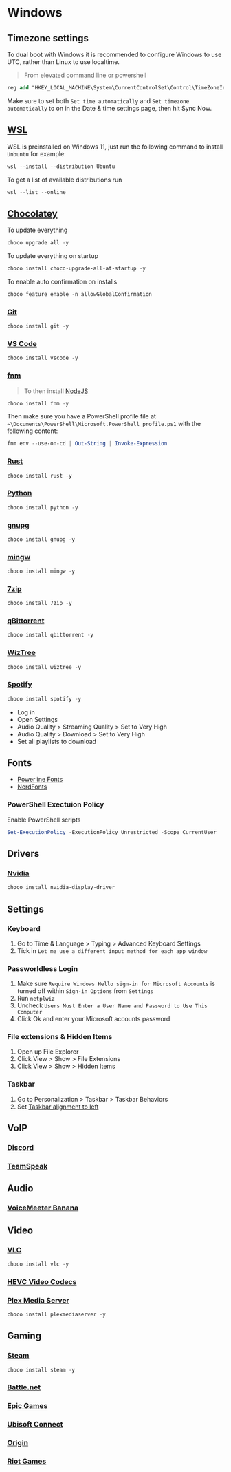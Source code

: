 # Windows

## Timezone settings

To dual boot with Windows it is recommended to configure Windows to use UTC,
rather than Linux to use localtime.

> From elevated command line or powershell

```ps
reg add "HKEY_LOCAL_MACHINE\System\CurrentControlSet\Control\TimeZoneInformation" /v RealTimeIsUniversal /d 1 /t REG_DWORD /f
```

Make sure to set both `Set time automatically` and
`Set timezone automatically` to on in the Date & time settings page, then hit
Sync Now.

## [WSL](https://learn.microsoft.com/en-us/windows/wsl/install)

WSL is preinstalled on Windows 11, just run the following command to install `Unbuntu` for example:

```ps1
wsl --install --distribution Ubuntu
```

To get a list of available distributions run

```ps1
wsl --list --online
```

## [Chocolatey](https://chocolatey.org/)

To update everything

```ps1
choco upgrade all -y
```

To update everything on startup

```ps1
choco install choco-upgrade-all-at-startup -y
```

To enable auto confirmation on installs

```ps1
choco feature enable -n allowGlobalConfirmation
```

### [Git](https://git-scm.com/download/win)

```ps1
choco install git -y
```

### [VS Code](https://code.visualstudio.com/)

```ps1
choco install vscode -y
```

### [fnm](https://github.com/Schniz/fnm) 

> To then install [NodeJS](https://nodejs.org/en/)

```ps1
choco install fnm -y
```

Then make sure you have a PowerShell profile file at
`~\Documents\PowerShell\Microsoft.PowerShell_profile.ps1`
with the following content:

```ps1
fnm env --use-on-cd | Out-String | Invoke-Expression
```

### [Rust](https://www.rust-lang.org/)

```ps1
choco install rust -y
```

### [Python](https://www.python.org/)

```ps1
choco install python -y
```

### [gnupg](https://www.gnupg.org/)

```ps1
choco install gnupg -y
```

### [mingw](https://www.mingw-w64.org/)

```ps1
choco install mingw -y
```

### [7zip](https://www.7-zip.org/)

```ps1
choco install 7zip -y
```

### [qBittorrent](https://www.qbittorrent.org/)

```ps1
choco install qbittorrent -y
```

### [WizTree](https://diskanalyzer.com/)

```ps1
choco install wiztree -y
```

### [Spotify](https://open.spotify.com/)

```ps1
choco install spotify -y
```

- Log in
- Open Settings
- Audio Quality > Streaming Quality > Set to Very High
- Audio Quality > Download > Set to Very High
- Set all playlists to download

## Fonts

- [Powerline Fonts](https://github.com/powerline/fonts)
- [NerdFonts](https://github.com/ryanoasis/nerd-fonts)

### PowerShell Exectuion Policy

Enable PowerShell scripts

```ps1
Set-ExecutionPolicy -ExecutionPolicy Unrestricted -Scope CurrentUser
```

## Drivers

### [Nvidia](https://www.nvidia.com/en-us/geforce/drivers/)

```ps1
choco install nvidia-display-driver
```

## Settings

### Keyboard

1. Go to Time & Language > Typing > Advanced Keyboard Settings
2. Tick in `Let me use a different input method for each app window`

### Passworldless Login

1. Make sure `Require Windows Hello sign-in for Microsoft Accounts` is turned
   off within `Sign-in Options` from `Settings`
2. Run `netplwiz`
3. Uncheck `Users Must Enter a User Name and Password to Use This Computer`
4. Click Ok and enter your Microsoft accounts password

### File extensions & Hidden Items

1. Open up File Explorer
2. Click View > Show > File Extensions
3. Click View > Show > Hidden Items

### Taskbar

1. Go to Personalization > Taskbar > Taskbar Behaviors
2. Set [Taskbar alignment to left](https://i.kym-cdn.com/entries/icons/original/000/026/152/gigachad.jpg)

## VoIP

### [Discord](https://discord.com/download)

### [TeamSpeak](https://www.teamspeak.com/en/downloads/)

## Audio

### [VoiceMeeter Banana](https://vb-audio.com/Voicemeeter/banana.htm)

## Video

### [VLC](https://www.videolan.org/vlc/)

```ps1
choco install vlc -y
```

### [HEVC Video Codecs](https://www.microsoft.com/en-us/p/hevc-video-extensions/9nmzlz57r3t7)

### [Plex Media Server](https://www.plex.tv/media-server-downloads/#plex-app)

```ps1
choco install plexmediaserver -y
```

## Gaming

### [Steam](https://store.steampowered.com/)

```ps1
choco install steam -y
```

### [Battle.net](https://www.blizzard.com/en-us/apps/battle.net/desktop)

### [Epic Games](https://www.epicgames.com/store/en-US/download)

### [Ubisoft Connect](https://ubisoftconnect.com/en-US/)

### [Origin](https://www.origin.com/irl/en-us/store/download)

### [Riot Games](https://signup.eune.leagueoflegends.com/en/signup/redownload)
